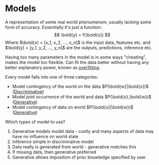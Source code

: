 # Models

A representation of some real world phenomenom, usually lacking some form of
accuracy. Essentially it's just a function:
$$
\bold{y} = f(\bold{x})
$$
Where $\bold{x} = [x_1, x_2, ..., x_n]$ is the input data, features etc. and
$\bold{y} = [y_1, y_2, ..., y_n]$ are the outputs, predictions, inference etc.

Having too many parameters in the model is in some ways "cheating", makes the
model too flexible. Can fit the data better without having any better
explanatory power, known as [overfitting](202210061205.md).

Every model falls into one of three categories:
- Model contingency of the world on the data $P(\bold{w}|\bold{x})$ ([Discriminative](202210171323.md))
- Model joint occurrence of the world and data $P(\bold{x},\bold{w})$ ([Generative](202210171325.md))
- Model contingency of data on world $P(\bold{x}|\bold{w})$ ([Generative](202210171325.md))

Which types of model to use?

1. Generative models model data - costly and many aspects of data may have no
   influence on world state
2. Inference simple in discriminative model
3. Data really is generated from world - generative matches this
4. If missing data, then generative preferred
5. Generative allows imposition of prior knowledge specified by user
